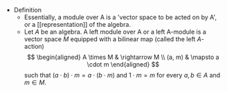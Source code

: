 - Definition
	- Essentially, a module over A is a 'vector space to be acted on by A', or a [[representation]] of the algebra.
	- Let $A$ be an algebra. A left module over A or a left A-module is a vector space $M$ equipped with a bilinear map (called the left $A$-action)
	  $$
	  \begin{aligned}
	  A \times M & \rightarrow M \\
	  (a, m) & \mapsto a \cdot m
	  \end{aligned}
	  $$
	  such that $(a \cdot b) \cdot m=a \cdot(b \cdot m)$ and $1 \cdot m=m$ for every $a, b \in A$ and $m \in M$.